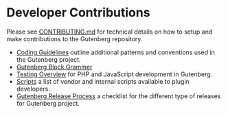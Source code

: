 # Developer Contributions

Please see [CONTRIBUTING.md](https://github.com/WordPress/gutenberg/blob/master/CONTRIBUTING.md) for technical details on how to setup and make contributions to the Gutenberg repository.

* [Coding Guidelines](/docs/contributors/coding-guidelines.md) outline additional patterns and conventions used in the Gutenberg project.
* [Gutenberg Block Grammer](/docs/contributors/grammar.md)
* [Testing Overview](/docs/contributors/testing-overview.md) for PHP and JavaScript development in Gutenberg.
* [Scripts](/docs/contributors/scripts.md) a list of vendor and internal scripts available to plugin developers.
* [Gutenberg Release Process](/docs/contributors/release.md) a checklist for the different type of releases for Gutenberg project.
